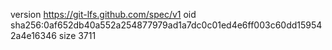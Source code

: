 version https://git-lfs.github.com/spec/v1
oid sha256:0af652db40a552a254877979ad1a7dc0c01ed4e6ff003c60dd159542a4e16346
size 3711
